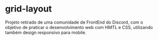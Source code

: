 # grid-layout
Projeto retirado de uma comunidade de FrontEnd do Discord, com o objetivo de praticar o desenvolvimento web com HMTL e CSS, utilizando também design responsivo para mobile.

